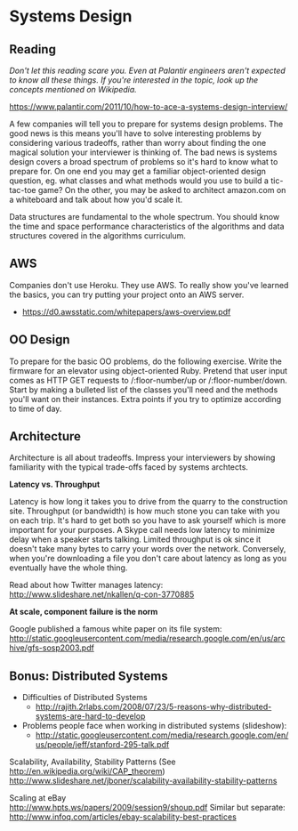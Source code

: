 # Systems Design

## Reading
*Don't let this reading scare you. Even at Palantir engineers aren't expected
to know all these things. If you're interested in the topic, look up
the concepts mentioned on Wikipedia.*

https://www.palantir.com/2011/10/how-to-ace-a-systems-design-interview/

A few companies will tell you to prepare for systems design problems.
The good news is this means you'll have to solve interesting problems by
considering various tradeoffs, rather than worry about finding the one
magical solution your interviewer is thinking of. The bad news is
systems design covers a broad spectrum of problems so it's hard to know
what to prepare for. On one end you may get a familiar object-oriented
design question, eg. what classes and what methods would you use to
build a tic-tac-toe game? On the other, you may be asked to architect
amazon.com on a whiteboard and talk about how you'd scale it.

Data structures are fundamental to the whole spectrum. You should know
the time and space performance characteristics of the algorithms and
data structures covered in the algorithms curriculum.

## AWS

Companies don't use Heroku. They use AWS.  To really show you've learned the basics, you can try putting your project onto an AWS server.  
* https://d0.awsstatic.com/whitepapers/aws-overview.pdf



## OO Design

To prepare for the basic OO problems, do the following exercise. Write
the firmware for an elevator using object-oriented Ruby. Pretend that
user input comes as HTTP GET requests to /:floor-number/up or
/:floor-number/down. Start by making a bulleted list of the classes
you'll need and the methods you'll want on their instances. Extra points
if you try to optimize according to time of day.

## Architecture

Architecture is all about tradeoffs. Impress your interviewers by
showing familiarity with the typical trade-offs faced by systems
archtects.

**Latency vs. Throughput**

Latency is how long it takes you to drive from the quarry to the
construction site. Throughput (or bandwidth) is how much stone you can
take with you on each trip. It's hard to get both so you have to ask
yourself which is more important for your purposes. A Skype call needs
low latency to minimize delay when a speaker starts talking. Limited
throughput is ok since it doesn't take many bytes to carry your words
over the network. Conversely, when you're downloading a file you don't
care about latency as long as you eventually have the whole thing.

Read about how Twitter manages latency:
http://www.slideshare.net/nkallen/q-con-3770885

**At scale, component failure is the norm**

Google published a famous white paper on its file system:
http://static.googleusercontent.com/media/research.google.com/en/us/archive/gfs-sosp2003.pdf


## Bonus: Distributed Systems
* Difficulties of Distributed Systems
  * http://rajith.2rlabs.com/2008/07/23/5-reasons-why-distributed-systems-are-hard-to-develop
* Problems people face when working in distributed systems (slideshow):
  * http://static.googleusercontent.com/media/research.google.com/en/us/people/jeff/stanford-295-talk.pdf


Scalability, Availability, Stability Patterns (See
http://en.wikipedia.org/wiki/CAP_theorem)
http://www.slideshare.net/jboner/scalability-availability-stability-patterns

Scaling at eBay    
http://www.hpts.ws/papers/2009/session9/shoup.pdf
Similar but separate:
http://www.infoq.com/articles/ebay-scalability-best-practices
